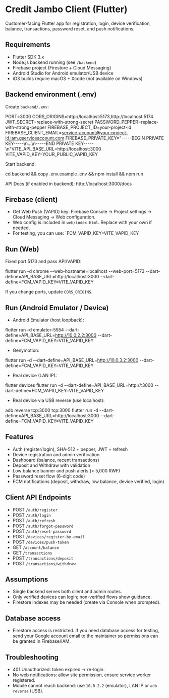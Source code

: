 # Credit Jambo Client (Flutter)

Customer-facing Flutter app for registration, login, device verification, balance, transactions, password reset, and push notifications.

## Requirements
- Flutter SDK 3.x
- Node.js backend running (see `/backend`)
- Firebase project (Firestore + Cloud Messaging)
- Android Studio for Android emulator/USB device
- iOS builds require macOS + Xcode (not available on Windows)

## Backend environment (.env)
Create `backend/.env`:

PORT=3000
CORS_ORIGINS=http://localhost:5173,http://localhost:5174
JWT_SECRET=replace-with-strong-secret
PASSWORD_PEPPER=replace-with-strong-pepper
FIREBASE_PROJECT_ID=your-project-id
FIREBASE_CLIENT_EMAIL=service-account@your-project-id.iam.gserviceaccount.com
FIREBASE_PRIVATE_KEY="-----BEGIN PRIVATE KEY-----\n...\n-----END PRIVATE KEY-----\n"VITE_API_BASE_URL=http://localhost:3000
VITE_VAPID_KEY=YOUR_PUBLIC_VAPID_KEY

Start backend:

cd backend && copy .env.example .env && npm install && npm run

API Docs (if enabled in backend): http://localhost:3000/docs

## Firebase (client)
- Get Web Push (VAPID) key: Firebase Console → Project settings → Cloud Messaging → Web configuration.
- Web config is included in `web/index.html`. Replace with your own if needed.
 - For testing, you can use: `FCM_VAPID_KEY=VITE_VAPID_KEY

## Run (Web)
Fixed port 5173 and pass API/VAPID:

flutter run -d chrome --web-hostname=localhost --web-port=5173 --dart-define=API_BASE_URL=http://localhost:3000 --dart-define=FCM_VAPID_KEY=VITE_VAPID_KEY

If you change ports, update `CORS_ORIGINS`.

## Run (Android Emulator / Device)
- Android Emulator (host loopback):

flutter run -d emulator-5554 --dart-define=API_BASE_URL=http://10.0.2.2:3000 --dart-define=FCM_VAPID_KEY=VITE_VAPID_KEY

- Genymotion:

flutter run -d <genymotion-id> --dart-define=API_BASE_URL=http://10.0.3.2:3000 --dart-define=FCM_VAPID_KEY=VITE_VAPID_KEY

- Real device (LAN IP):

flutter devices
flutter run -d <device-id> --dart-define=API_BASE_URL=http://<your-lan-ip>:3000 --dart-define=FCM_VAPID_KEY=VITE_VAPID_KEY

- Real device via USB reverse (use localhost):

adb reverse tcp:3000 tcp:3000
flutter run -d <device-id> --dart-define=API_BASE_URL=http://localhost:3000 --dart-define=FCM_VAPID_KEY=VITE_VAPID_KEY

## Features
- Auth (register/login), SHA-512 + pepper, JWT + refresh
- Device registration and admin verification
- Dashboard (balance, recent transactions)
- Deposit and Withdraw with validation
- Low balance banner and push alerts (< 5,000 RWF)
- Password reset flow (6-digit code)
- FCM notifications (deposit, withdraw, low balance, device verified, login)

## Client API Endpoints
- POST `/auth/register`
- POST `/auth/login`
- POST `/auth/refresh`
- POST `/auth/forgot-password`
- POST `/auth/reset-password`
- POST `/devices/register-by-email`
- POST `/devices/push-token`
- GET `/account/balance`
- GET `/transactions`
- POST `/transactions/deposit`
- POST `/transactions/withdraw`

## Assumptions
- Single backend serves both client and admin routes.
- Only verified devices can login; non-verified flows show guidance.
- Firestore indexes may be needed (create via Console when prompted).

## Database access
- Firestore access is restricted. If you need database access for testing, send your Google account email to the maintainer so permissions can be granted in Firebase/IAM.

## Troubleshooting
- 401 Unauthorized: token expired → re-login.
- No web notifications: allow site permission, ensure service worker registered.
- Mobile cannot reach backend: use `10.0.2.2` (emulator), LAN IP or `adb reverse` (USB).
